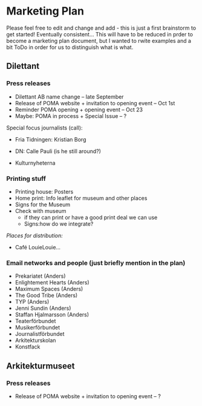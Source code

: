 # Marketing Plan
Please feel free to edit and change and add - this is just a first brainstorm to get started! Eventually consistent... This will have to be reduced in prder to become a marketing plan document, but I wanted to rwite examples and a bit ToDo in order for us to distinguish what is what.


## Dilettant

### Press releases
* Dilettant AB name change – late September
* Release of POMA website + invitation to opening event – Oct 1st
* Reminder POMA opening + opening event – Oct 23
* Maybe: POMA in process + Special Issue – ?

Special focus journalists (call):

* Fria Tidningen: Kristian Borg

* DN: Calle Pauli (is he still around?)

* Kulturnyheterna

### Printing stuff
* Printing house: Posters 
* Home print: Info leaflet for museum and other places
* Signs for the Museum
* Check with museum 
	* if they can print or have a good print deal we can use
    * Signs:how do we integrate? 

*Places for distribution:*

* Café LouieLouie...

### Email networks and people (just briefly mention in the plan)
* Prekariatet (Anders)
* Enlightement Hearts (Anders)
* Maximum Spaces (Anders)
* The Good Tribe (Anders)
* TYP (Anders)
* Jenni Sundin (Anders)
* Staffan Hjalmarsson (Anders)
* Teaterförbundet
* Musikerförbundet
* Journalistförbundet
* Arkitekturskolan
* Konstfack

## Arkitekturmuseet

### Press releases
* Release of POMA website + invitation to opening event – ?

